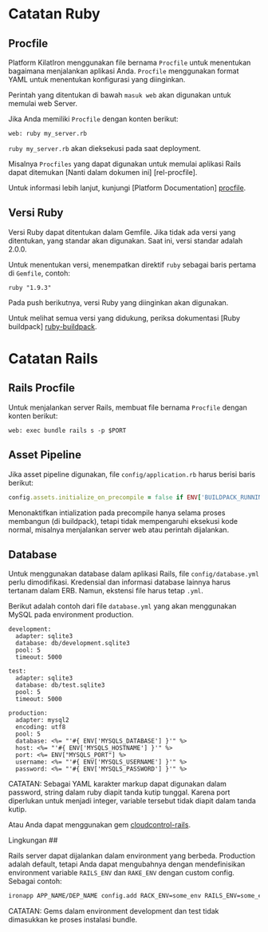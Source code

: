 # Catatan Ruby


## Procfile

Platform KilatIron menggunakan file bernama `Procfile` untuk menentukan bagaimana menjalankan aplikasi Anda. `Procfile` menggunakan format YAML untuk menentukan konfigurasi yang diinginkan.

Perintah yang ditentukan di bawah `masuk web` akan digunakan untuk memulai web
Server.

Jika Anda memiliki `Procfile` dengan konten berikut:
~~~
web: ruby my_server.rb
~~~
`ruby my_server.rb` akan dieksekusi pada saat deployment.

Misalnya `Procfiles` yang dapat digunakan untuk memulai aplikasi Rails dapat ditemukan
[Nanti dalam dokumen ini] [rel-procfile].

Untuk informasi lebih lanjut, kunjungi [Platform Documentation] [procfile].


## Versi Ruby

Versi Ruby dapat ditentukan dalam Gemfile. Jika tidak ada versi yang ditentukan,
yang standar akan digunakan. Saat ini, versi standar adalah 2.0.0.

Untuk menentukan versi, menempatkan direktif `ruby` sebagai baris pertama di
`Gemfile`, contoh:

~~~
ruby "1.9.3"
~~~

Pada push berikutnya, versi Ruby yang diinginkan akan digunakan.

Untuk melihat semua versi yang didukung, periksa dokumentasi [Ruby buildpack] [ruby-buildpack].


# Catatan Rails

## Rails Procfile

Untuk menjalankan server Rails, membuat file bernama `Procfile` dengan konten berikut:

~~~
web: exec bundle rails s -p $PORT
~~~


## Asset Pipeline

Jika asset pipeline digunakan, file `config/application.rb` harus berisi baris berikut:

~~~ruby
config.assets.initialize_on_precompile = false if ENV['BUILDPACK_RUNNING']
~~~

Menonaktifkan intialization pada precompile hanya selama proses membangun (di buildpack), tetapi tidak mempengaruhi eksekusi kode normal, misalnya menjalankan server web atau perintah dijalankan.


## Database

Untuk menggunakan database dalam aplikasi Rails, file `config/database.yml` perlu dimodifikasi. Kredensial dan informasi database lainnya harus tertanam dalam ERB. Namun, ekstensi file harus tetap `.yml`.

Berikut adalah contoh dari file `database.yml` yang akan menggunakan MySQL pada environment production.

~~~erb
development:
  adapter: sqlite3
  database: db/development.sqlite3
  pool: 5
  timeout: 5000

test:
  adapter: sqlite3
  database: db/test.sqlite3
  pool: 5
  timeout: 5000

production:
  adapter: mysql2
  encoding: utf8
  pool: 5
  database: <%= "'#{ ENV['MYSQLS_DATABASE'] }'" %>
  host: <%= "'#{ ENV['MYSQLS_HOSTNAME'] }'" %>
  port: <%= ENV["MYSQLS_PORT"] %>
  username: <%= "'#{ ENV['MYSQLS_USERNAME'] }'" %>
  password: <%= "'#{ ENV['MYSQLS_PASSWORD'] }'" %>
~~~

CATATAN: Sebagai YAML karakter markup dapat digunakan dalam password, string dalam ruby diapit tanda kutip tunggal. Karena port diperlukan untuk menjadi integer, variable tersebut tidak diapit dalam tanda kutip.

Atau Anda dapat menggunakan gem [cloudcontrol-rails].


Lingkungan ##

Rails server dapat dijalankan dalam environment yang berbeda. Production adalah default, tetapi Anda dapat mengubahnya dengan mendefinisikan environment variable `RAILS_ENV` dan `RAKE_ENV` dengan custom config. Sebagai contoh:

~~~bash
ironapp APP_NAME/DEP_NAME config.add RACK_ENV=some_env RAILS_ENV=some_env
~~~

CATATAN: Gems dalam environment development dan test tidak dimasukkan ke proses instalasi bundle.

[Cloudcontrol-rails]: https://rubygems.org/gems/cloudcontrol-rails
[Procfile]: /Platform%20Documentation.md/#version-control-images
[rails-procfile]: #rails-procfile
[Ruby-buildpack]: https://github.com/cloudControl/buildpack-ruby
